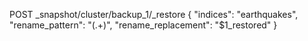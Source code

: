 

POST _snapshot/cluster/backup_1/_restore
{
  "indices": "earthquakes",
  "rename_pattern": "(.+)",
  "rename_replacement": "$1_restored"
}
